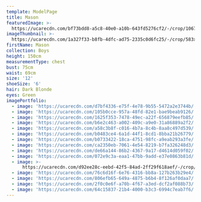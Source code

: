 ```yaml
---
template: ModelPage
title: Mason
featuredImage: >-
  https://ucarecdn.com/bf73bdd8-a5c8-40e0-a10b-643fd5276cf2/-/crop/1067x650/0,420/-/preview/
imageThumbnail: >-
  https://ucarecdn.com/1a327f33-b8fb-4dfc-ad75-2335c0d6fc25/-/crop/583x775/543,136/-/preview/
firstName: Mason
collection: Boys
height: 150cm
measurementType: chest
bust: 75cm
waist: 69cm
size: '12'
shoeSize: '6'
hair: Dark Blonde
eyes: Green
imagePortfolio:
  - image: 'https://ucarecdn.com/d7bf4336-e75f-4e78-9b55-5472a2e3744b/'
  - image: 'https://ucarecdn.com/105b0cce-957a-48fd-82e1-bae9beab9126/'
  - image: 'https://ucarecdn.com/1625f353-7478-49ec-a22f-656879eefb85/'
  - image: 'https://ucarecdn.com/b6e2c463-a002-409c-a9e0-31a86889a2f2/'
  - image: 'https://ucarecdn.com/a58c3b8f-c016-4b7a-8c4b-8aa8c497d539/'
  - image: 'https://ucarecdn.com/b0483ce4-6a1d-44f1-8cd1-8bba21b26779/'
  - image: 'https://ucarecdn.com/b0733422-18ca-4751-98fc-a9eab293a3fe/'
  - image: 'https://ucarecdn.com/ca2350eb-7061-4e54-8219-b7fa326248d3/'
  - image: 'https://ucarecdn.com/de66a144-86b2-4367-9a17-d4614d059f02/'
  - image: 'https://ucarecdn.com/072e9c3a-eaa1-47bb-9add-e37e0863b81d/'
  - image: >-
      https://ucarecdn.com/d92ee28c-eebd-42f5-84ad-2ff29f618aef/-/crop/1067x1277/0,323/-/preview/
  - image: 'https://ucarecdn.com/76c6d16f-6e76-4316-bb8a-127b263b29e4/'
  - image: 'https://ucarecdn.com/806efb65-649a-4875-b6b4-8f126af0daa7/'
  - image: 'https://ucarecdn.com/2f0c0e6f-a70b-4f67-a3ed-dcf2af088b73/'
  - image: 'https://ucarecdn.com/64c15837-21b4-4000-b3c3-6994c7eab7f6/'
---
```



